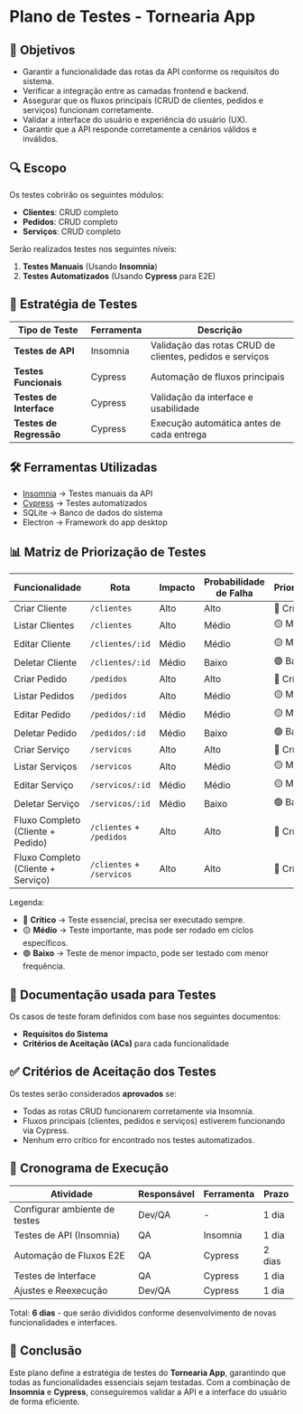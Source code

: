 # Plano de Testes - Tornearia App


## 🎯 Objetivos
- Garantir a funcionalidade das rotas da API conforme os requisitos do sistema.
- Verificar a integração entre as camadas frontend e backend.
- Assegurar que os fluxos principais (CRUD de clientes, pedidos e serviços) funcionam corretamente.
- Validar a interface do usuário e experiência do usuário (UX).
- Garantir que a API responde corretamente a cenários válidos e inválidos.


## 🔍 Escopo
Os testes cobrirão os seguintes módulos:
- **Clientes**: CRUD completo
- **Pedidos**: CRUD completo
- **Serviços**: CRUD completo

Serão realizados testes nos seguintes níveis:
1. **Testes Manuais** (Usando **Insomnia**)
2. **Testes Automatizados** (Usando **Cypress** para E2E)


## 🚀 Estratégia de Testes

| Tipo de Teste | Ferramenta | Descrição |
|--------------|-----------|------------|
| **Testes de API** | Insomnia | Validação das rotas CRUD de clientes, pedidos e serviços |
| **Testes Funcionais** | Cypress | Automação de fluxos principais |
| **Testes de Interface** | Cypress | Validação da interface e usabilidade |
| **Testes de Regressão** | Cypress | Execução automática antes de cada entrega |


## 🛠️ Ferramentas Utilizadas
- [Insomnia](https://insomnia.rest/) → Testes manuais da API
- [Cypress](https://www.cypress.io/) → Testes automatizados
- SQLite → Banco de dados do sistema
- Electron → Framework do app desktop


## 📊 Matriz de Priorização de Testes

| Funcionalidade                  | Rota            | Impacto | Probabilidade de Falha | Prioridade |
|----------------------------------|----------------|--------|-----------------|------------|
| Criar Cliente                    | `/clientes`     | Alto   | Alto            | 🔴 Crítico |
| Listar Clientes                   | `/clientes`     | Alto   | Médio           | 🟡 Médio |
| Editar Cliente                    | `/clientes/:id` | Médio  | Médio           | 🟡 Médio |
| Deletar Cliente                   | `/clientes/:id` | Médio  | Baixo           | 🟢 Baixo |
| Criar Pedido                      | `/pedidos`      | Alto   | Alto            | 🔴 Crítico |
| Listar Pedidos                     | `/pedidos`      | Alto   | Médio           | 🟡 Médio |
| Editar Pedido                      | `/pedidos/:id`  | Médio  | Médio           | 🟡 Médio |
| Deletar Pedido                     | `/pedidos/:id`  | Médio  | Baixo           | 🟢 Baixo |
| Criar Serviço                      | `/servicos`     | Alto   | Alto            | 🔴 Crítico |
| Listar Serviços                    | `/servicos`     | Alto   | Médio           | 🟡 Médio |
| Editar Serviço                     | `/servicos/:id` | Médio  | Médio           | 🟡 Médio |
| Deletar Serviço                    | `/servicos/:id` | Médio  | Baixo           | 🟢 Baixo |
| Fluxo Completo (Cliente + Pedido)   | `/clientes` + `/pedidos` | Alto | Alto | 🔴 Crítico |
| Fluxo Completo (Cliente + Serviço)  | `/clientes` + `/servicos` | Alto | Alto | 🔴 Crítico |

Legenda:
- 🔴 **Crítico** → Teste essencial, precisa ser executado sempre.
- 🟡 **Médio** → Teste importante, mas pode ser rodado em ciclos específicos.
- 🟢 **Baixo** → Teste de menor impacto, pode ser testado com menor frequência.



## 📑 Documentação usada para Testes
Os casos de teste foram definidos com base nos seguintes documentos:
- **Requisitos do Sistema**
- **Critérios de Aceitação (ACs)** para cada funcionalidade


## ✅ Critérios de Aceitação dos Testes
Os testes serão considerados **aprovados** se:
- Todas as rotas CRUD funcionarem corretamente via Insomnia.
- Fluxos principais (clientes, pedidos e serviços) estiverem funcionando via Cypress.
- Nenhum erro crítico for encontrado nos testes automatizados.


## 📆 Cronograma de Execução

| Atividade | Responsável | Ferramenta | Prazo |
|-----------|------------|------------|--------|
| Configurar ambiente de testes | Dev/QA | - | 1 dia |
| Testes de API (Insomnia) | QA | Insomnia | 1 dia |
| Automação de Fluxos E2E | QA | Cypress | 2 dias |
| Testes de Interface | QA | Cypress | 1 dia |
| Ajustes e Reexecução | Dev/QA | Cypress | 1 dia |

Total: **6 dias** - que serão divididos conforme desenvolvimento de novas funcionalidades e interfaces.


## 📝 Conclusão
Este plano define a estratégia de testes do **Tornearia App**, garantindo que todas as funcionalidades essenciais sejam testadas. Com a combinação de **Insomnia** e **Cypress**, conseguiremos validar a API e a interface do usuário de forma eficiente.
